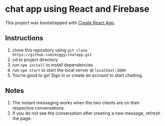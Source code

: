 # chat app using React and Firebase

This project was bootstrapped with [Create React App](https://github.com/facebook/create-react-app).

## Instructions

1. clone this repository using `git clone https://github.com/m1ggy/chatapp.git`
2. cd to project directory
3. run `npm install` to install dependencies
4. run `npm start` to start the local server at `localhost:3000`
5. You're good to go! Sign in or create an account to start chatting.

## Notes

1. The instant messaging works when the two clients are on their respective conversations.
2. If you do not see the conversation after creating a new message, refresh the page.
